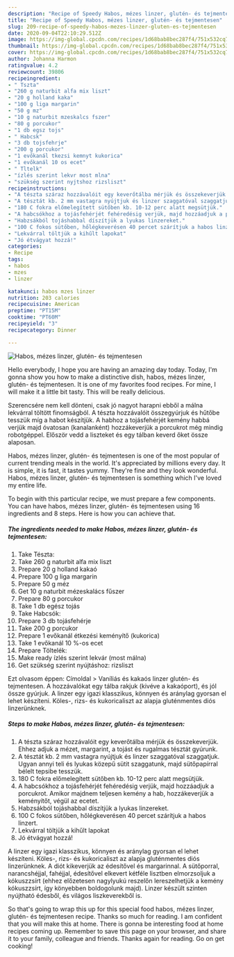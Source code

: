 ```yaml
---
description: "Recipe of Speedy Habos, mézes linzer, glutén- és tejmentesen"
title: "Recipe of Speedy Habos, mézes linzer, glutén- és tejmentesen"
slug: 209-recipe-of-speedy-habos-mezes-linzer-gluten-es-tejmentesen
date: 2020-09-04T22:10:29.512Z
image: https://img-global.cpcdn.com/recipes/1d68bab8bec287f4/751x532cq70/habos-mezes-linzer-gluten-es-tejmentesen-recept-foto.jpg
thumbnail: https://img-global.cpcdn.com/recipes/1d68bab8bec287f4/751x532cq70/habos-mezes-linzer-gluten-es-tejmentesen-recept-foto.jpg
cover: https://img-global.cpcdn.com/recipes/1d68bab8bec287f4/751x532cq70/habos-mezes-linzer-gluten-es-tejmentesen-recept-foto.jpg
author: Johanna Harmon
ratingvalue: 4.2
reviewcount: 39806
recipeingredient:
- " Tszta"
- "260 g naturbit alfa mix liszt"
- "20 g holland kaka"
- "100 g liga margarin"
- "50 g mz"
- "10 g naturbit mzeskalcs fszer"
- "80 g porcukor"
- "1 db egsz tojs"
- " Habcsk"
- "3 db tojsfehrje"
- "200 g porcukor"
- "1 evőkanál tkezsi kemnyt kukorica"
- "1 evőkanál 10 os ecet"
- " Tltelk"
- "ízlés szerint lekvr most mlna"
- "szükség szerint nyjtshoz rizsliszt"
recipeinstructions:
- "A tészta száraz hozzávalóit egy keverőtálba mérjük és összekeverjük. Ehhez adjuk a mézet, margarint, a tojást és rugalmas tésztát gyúrunk."
- "A tésztát kb. 2 mm vastagra nyújtjuk és linzer szaggatóval szaggatjuk. Ugyan annyi teli és lyukas közepű sütit szaggatunk, majd sütőpapírral bélelt tepsibe tesszük."
- "180 C fokra előmelegített sütőben kb. 10-12 perc alatt megsütjük."
- "A habcsókhoz a tojásfehérjét fehéredésig verjük, majd hozzáadjuk a porcukrot. Amikor majdnem teljesen kemény a hab, hozzákeverjük a keményítőt, végül az ecetet."
- "Habzsákból tojáshabbal díszítjük a lyukas linzereket."
- "100 C fokos sütőben, hőlégkeverésen 40 percet szárítjuk a habos linzert."
- "Lekvárral töltjük a kihűlt lapokat"
- "Jó étvágyat hozzá!"
categories:
- Recipe
tags:
- habos
- mzes
- linzer

katakunci: habos mzes linzer 
nutrition: 203 calories
recipecuisine: American
preptime: "PT15M"
cooktime: "PT60M"
recipeyield: "3"
recipecategory: Dinner

---
```



![Habos, mézes linzer, glutén- és tejmentesen](https://img-global.cpcdn.com/recipes/1d68bab8bec287f4/751x532cq70/habos-mezes-linzer-gluten-es-tejmentesen-recept-foto.jpg)

Hello everybody, I hope you are having an amazing day today. Today, I'm gonna show you how to make a distinctive dish, habos, mézes linzer, glutén- és tejmentesen. It is one of my favorites food recipes. For mine, I will make it a little bit tasty. This will be really delicious.

Szerencsére nem kell dönteni, csak jó nagyot harapni ebből a málna lekvárral töltött finomságból. A tészta hozzávalóit összegyúrjuk és hűtőbe tesszük míg a habot készítjük. A habhoz a tojásfehérjét kemény habbá verjük majd óvatosan (kanalanként) hozzákeverjük a porcukrot még mindig robotgéppel. Először vedd a liszteket és egy tálban keverd őket össze alaposan.

Habos, mézes linzer, glutén- és tejmentesen is one of the most popular of current trending meals in the world. It's appreciated by millions every day. It is simple, it is fast, it tastes yummy. They're fine and they look wonderful. Habos, mézes linzer, glutén- és tejmentesen is something which I've loved my entire life.


To begin with this particular recipe, we must prepare a few components. You can have habos, mézes linzer, glutén- és tejmentesen using 16 ingredients and 8 steps. Here is how you can achieve that.

<!--inarticleads1-->

##### The ingredients needed to make Habos, mézes linzer, glutén- és tejmentesen:

1. Take  Tészta:
1. Take 260 g naturbit alfa mix liszt
1. Prepare 20 g holland kakaó
1. Prepare 100 g liga margarin
1. Prepare 50 g méz
1. Get 10 g naturbit mézeskalács fűszer
1. Prepare 80 g porcukor
1. Take 1 db egész tojás
1. Take  Habcsók:
1. Prepare 3 db tojásfehérje
1. Take 200 g porcukor
1. Prepare 1 evőkanál étkezési keményítő (kukorica)
1. Take 1 evőkanál 10 %-os ecet
1. Prepare  Töltelék:
1. Make ready ízlés szerint lekvár (most málna)
1. Get szükség szerint nyújtáshoz: rizsliszt


Ezt olvasom éppen: Címoldal &gt; Vaníliás és kakaós linzer glutén- és tejmentesen. A hozzávalókat egy tálba rakjuk (kivéve a kakaóport), és jól össze gyúrjuk. A linzer egy igazi klasszikus, könnyen és aránylag gyorsan el lehet készíteni. Köles-, rizs- és kukoricaliszt az alapja gluténmentes diós linzerünknek. 

<!--inarticleads2-->

##### Steps to make Habos, mézes linzer, glutén- és tejmentesen:

1. A tészta száraz hozzávalóit egy keverőtálba mérjük és összekeverjük. Ehhez adjuk a mézet, margarint, a tojást és rugalmas tésztát gyúrunk.
1. A tésztát kb. 2 mm vastagra nyújtjuk és linzer szaggatóval szaggatjuk. Ugyan annyi teli és lyukas közepű sütit szaggatunk, majd sütőpapírral bélelt tepsibe tesszük.
1. 180 C fokra előmelegített sütőben kb. 10-12 perc alatt megsütjük.
1. A habcsókhoz a tojásfehérjét fehéredésig verjük, majd hozzáadjuk a porcukrot. Amikor majdnem teljesen kemény a hab, hozzákeverjük a keményítőt, végül az ecetet.
1. Habzsákból tojáshabbal díszítjük a lyukas linzereket.
1. 100 C fokos sütőben, hőlégkeverésen 40 percet szárítjuk a habos linzert.
1. Lekvárral töltjük a kihűlt lapokat
1. Jó étvágyat hozzá!


A linzer egy igazi klasszikus, könnyen és aránylag gyorsan el lehet készíteni. Köles-, rizs- és kukoricaliszt az alapja gluténmentes diós linzerünknek. A diót kikeverjük az édesítővel és margarinnal. A sütőporral, narancshéjjal, fahéjjal, édesítővel elkevert kétféle lisztben elmorzsoljuk a kókuszzsírt (ehhez előzetesen nagylyukú reszelőn lereszelhetjük a kemény kókuszzsírt, így könyebben boldogolunk majd). Linzer készült szinten nyújtható édesből, és világos liszkeverekből is. 

So that's going to wrap this up for this special food habos, mézes linzer, glutén- és tejmentesen recipe. Thanks so much for reading. I am confident that you will make this at home. There is gonna be interesting food at home recipes coming up. Remember to save this page on your browser, and share it to your family, colleague and friends. Thanks again for reading. Go on get cooking!

